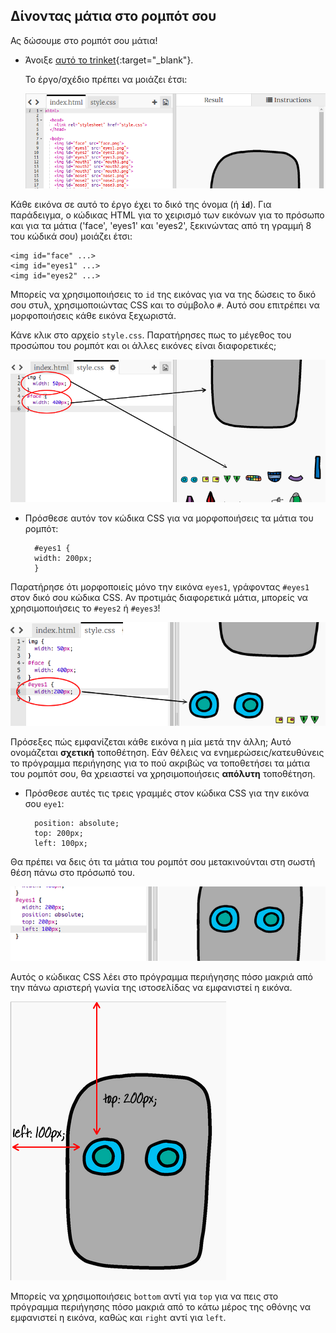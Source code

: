 ## Δίνοντας μάτια στο ρομπότ σου

Ας δώσουμε στο ρομπότ σου μάτια!

+ Άνοιξε [αυτό το trinket](http://jumpto.cc/web-robot){:target="_blank"}.
    
    Το έργο/σχέδιο πρέπει να μοιάζει έτσι:
    
    ![screenshot](images/robot-starter.png)

Κάθε εικόνα σε αυτό το έργο έχει το δικό της όνομα (ή **`id`**). Για παράδειγμα, ο κώδικας HTML για το χειρισμό των εικόνων για το πρόσωπο και για τα μάτια ('face', 'eyes1' και 'eyes2', ξεκινώντας από τη γραμμή 8 του κώδικά σου) μοιάζει έτσι:

    <img id="face" ...>
    <img id="eyes1" ...>
    <img id="eyes2" ...>
    

Μπορείς να χρησιμοποιήσεις το `id` της εικόνας για να της δώσεις το δικό σου στυλ, χρησιμοποιώντας CSS και το σύμβολο `#`. Αυτό σου επιτρέπει να μορφοποιήσεις κάθε εικόνα ξεχωριστά.

Κάνε κλικ στο αρχείο `style.css`. Παρατήρησες πως το μέγεθος του προσώπου του ρομπότ και οι άλλες εικόνες είναι διαφορετικές;

![screenshot](images/robot-id.png)

+ Πρόσθεσε αυτόν τον κώδικα CSS για να μορφοποιήσεις τα μάτια του ρομπότ:
    
        #eyes1 {
        width: 200px;
        }
        

Παρατήρησε ότι μορφοποιείς μόνο την εικόνα `eyes1`, γράφοντας `#eyes1` στον δικό σου κώδικα CSS. Αν προτιμάς διαφορετικά μάτια, μπορείς να χρησιμοποιήσεις το `#eyes2` ή `#eyes3`!

![screenshot](images/robot-eyes-width.png)

Πρόσεξες πώς εμφανίζεται κάθε εικόνα η μία μετά την άλλη; Αυτό ονομάζεται **σχετική** τοποθέτηση. Εάν θέλεις να ενημερώσεις/κατευθύνεις το πρόγραμμα περιήγησης για το πού ακριβώς να τοποθετήσει τα μάτια του ρομπότ σου, θα χρειαστεί να χρησιμοποιήσεις **απόλυτη** τοποθέτηση.

+ Πρόσθεσε αυτές τις τρεις γραμμές στον κώδικα CSS για την εικόνα σου `eye1`:
    
        position: absolute;
        top: 200px;
        left: 100px;
        

Θα πρέπει να δεις ότι τα μάτια του ρομπότ σου μετακινούνται στη σωστή θέση πάνω στο πρόσωπό του.

![screenshot](images/robot-eyes-position.png)

Αυτός ο κώδικας CSS λέει στο πρόγραμμα περιήγησης πόσο μακριά από την πάνω αριστερή γωνία της ιστοσελίδας να εμφανιστεί η εικόνα.

![screenshot](images/robot-eyes-position2.png)

Μπορείς να χρησιμοποιήσεις `bottom` αντί για `top` για να πεις στο πρόγραμμα περιήγησης πόσο μακριά από το κάτω μέρος της οθόνης να εμφανιστεί η εικόνα, καθώς και `right` αντί για `left`.